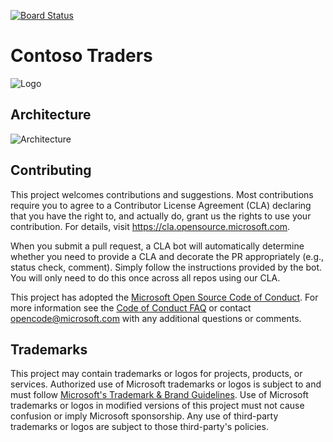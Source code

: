 [![Board Status](https://dev.azure.com/aiw-devops/0c498f70-ba81-45f6-88f8-da95663ef01d/1f3b338d-5243-4a26-a3f8-1f786d5b736c/_apis/work/boardbadge/d79e0289-a736-45ed-bfc8-c9a3e4ed50f7)](https://dev.azure.com/aiw-devops/0c498f70-ba81-45f6-88f8-da95663ef01d/_boards/board/t/1f3b338d-5243-4a26-a3f8-1f786d5b736c/Microsoft.RequirementCategory)
# Contoso Traders

![Logo](./docs/images/logo-1280x640.png)

##  Architecture 

![Architecture](./docs/architecture/contoso-traders-enhancements.drawio.png)


## Contributing

This project welcomes contributions and suggestions.  Most contributions require you to agree to a
Contributor License Agreement (CLA) declaring that you have the right to, and actually do, grant us
the rights to use your contribution. For details, visit https://cla.opensource.microsoft.com.

When you submit a pull request, a CLA bot will automatically determine whether you need to provide
a CLA and decorate the PR appropriately (e.g., status check, comment). Simply follow the instructions
provided by the bot. You will only need to do this once across all repos using our CLA.

This project has adopted the [Microsoft Open Source Code of Conduct](https://opensource.microsoft.com/codeofconduct/).
For more information see the [Code of Conduct FAQ](https://opensource.microsoft.com/codeofconduct/faq/) or
contact [opencode@microsoft.com](mailto:opencode@microsoft.com) with any additional questions or comments.

## Trademarks

This project may contain trademarks or logos for projects, products, or services. Authorized use of Microsoft 
trademarks or logos is subject to and must follow 
[Microsoft's Trademark & Brand Guidelines](https://www.microsoft.com/en-us/legal/intellectualproperty/trademarks/usage/general).
Use of Microsoft trademarks or logos in modified versions of this project must not cause confusion or imply Microsoft sponsorship.
Any use of third-party trademarks or logos are subject to those third-party's policies.

